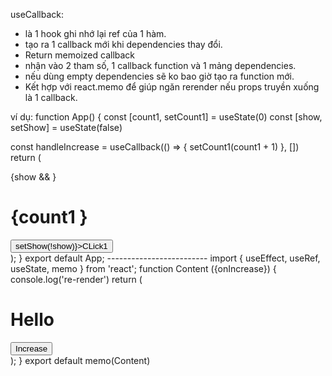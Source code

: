 useCallback:

- là 1 hook ghi nhớ lại ref của 1 hàm.
- tạo ra 1 callback mới khi dependencies thay đổi.
- Return memoized callback
- nhận vào 2 tham số, 1 callback function và 1 mảng dependencies.
- nếu dùng empty dependencies sẽ ko bao giờ tạo ra function mới.
- Kết hợp với react.memo để giúp ngăn rerender nếu props truyền xuống là 1 callback.

ví dụ:
function App() {
const [count1, setCount1] = useState(0)
const [show, setShow] = useState(false)

const handleIncrease = useCallback(() => {
setCount1(count1 + 1)
}, [])
return (

<div className="App" style={{padding: 20}}>
{show && <Content onIncrease={handleIncrease }/>}
<h1>{count1 }</h1>
<button onClick={() => setShow(!show)}>CLick1</button>
</div>
);
}
export default App;
-------------------------
import { useEffect, useRef, useState, memo } from 'react';
function Content ({onIncrease}) {
  console.log('re-render')
  return (
    <div className="Content">
      <h1>Hello</h1>
      <button onClick={onIncrease}>Increase</button>
    </div>
  );
}
export default memo(Content)
